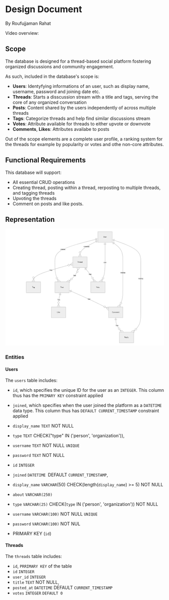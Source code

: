 # Design Document

By Roufujjaman Rahat

Video overview: <URL HERE>

## Scope

The database is designed for a thread-based social platform fostering organized discussions and community engagement.

As such, included in the database's scope is:

- **Users**: Identyfying informations of an user, such as display name, username, password and joining date etc.
- **Threads**: Starts a disscussion stream with a title and tags, serving the core of any organized conversation
- **Posts**: Content shared by the users independently of across multiple threads
- **Tags**: Categorize threads and help find similar discussions stream
- **Votes**: Attribute available for threads to either upvote or downvote
- **Comments**, **Likes**: Attributes availabe to posts

Out of the scope elements are a complete user profile, a ranking system for the threads for example by popularity or votes and othe non-core attributes.

## Functional Requirements

This database will support:

- All essential CRUD operations
- Creating thread, posting within a thread, rerposting to multiple threads, and tagging threads
- Upvoting the threads
- Comment on posts and like posts.

<!-- - What's beyond the scope of what a user should be able to do with your database?
- Making firends and follow -->

## Representation

![ERD](/diagram-1.png)

### Entities

#### Users

The `users` table includes:

- `id`, which specifies the unique ID for the user as an `INTEGER`. This column thus has the `PRIMARY KEY` constraint applied
- `joined`, which specifies when the user joined the platform as a `DATETIME` data type. This column thus has `DEFAULT CURRENT_TIMESTAMP` constraint applied
- `display_name` `TEXT` NOT NULL
- `type` `TEXT` CHECK("type" IN ('person', 'organization')),
- `username` `TEXT` NOT NULL `UNIQUE`
- `password` `TEXT` NOT NULL

- `id` `INTEGER`
- `joined` `DATETIME `DEFAULT `CURRENT_TIMESTAMP`,
- `display_name` `VARCHAR`(50) CHECK(length(`display_name`) >= 5) NOT NULL
- `about` `VARCHAR(250)`
- `type` `VARCHAR(25)` CHECK(`type` IN ('person', 'organization')) NOT NULL
- `username` `VARCHAR(100)` NOT NULL `UNIQUE`
- `password` `VARCHAR(100)` NOT NUL
- PRIMARY KEY (`id`)

#### Threads

The `threads` table includes:

- `id`, `PRRIMARY KEY` of the table
- `id` `INTEGER`
- `user_id` `INTEGER`
- `title` `TEXT` NOT NULL,
- `posted_at` `DATETIME` DEFAULT `CURRENT_TIMESTAMP`
- `votes` `INTEGER` `DEFAULT 0`

<!-- In this section you should answer the following questions:

- Which entities will you choose to represent in your database?
- What attributes will those entities have?
- Why did you choose the types you did?
- Why did you choose the constraints you did?

### Relationships

In this section you should include your entity relationship diagram and describe the relationships between the entities in your database.

## Optimizations

In this section you should answer the following questions:

- Which optimizations (e.g., indexes, views) did you create? Why?

## Limitations

In this section you should answer the following questions:

- What are the limitations of your design?
- What might your database not be able to represent very well? -->
